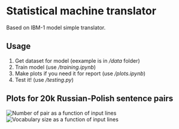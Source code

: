 # Statistical machine translator

Based on IBM-1 model simple translator.

## Usage
1. Get dataset for model (eexample is in _/data_ folder)
2. Train model (use _/training.ipynb_)
3. Make plots if you need it for report (use _/plots.ipynb_)
4. Test it! (use _/testing.py_)

## Plots for 20k Russian-Polish sentence pairs
![Number of pair as a function of input lines](https://github.com/gaoyundexinmen/Statistical-machine-translator/blob/master/report/pairs_lines.png)
![Vocabulary size as a function of input lines](https://github.com/gaoyundexinmen/Statistical-machine-translator/blob/master/report/vocabulary_lines.png)
